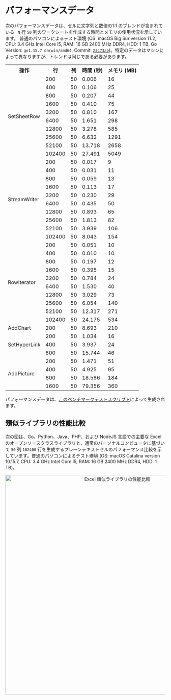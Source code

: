 # パフォーマンスデータ

次のパフォーマンスデータは、セルに文字列と数値の1:1 のブレンドが含まれている ` N` 行 `50` 列のワークシートを作成する時間とメモリの使用状況を示しています。 普通のパソコンによるテスト環境 (OS: macOS Big Sur version 11.2, CPU: 3.4 GHz Intel Core i5, RAM: 16 GB 2400 MHz DDR4, HDD: 1 TB, Go Version: `go1.15.7 darwin/amd64`, Commit: [`23c73ab`](https://github.com/xuri/excelize/tree/23c73ab527731f9d414e81f7ea15e2ae1a72a290))。特定のデータはマシンによって異なりますが、トレンドは同じである必要があります。

<table>
    <tr>
        <th>操作</th>
        <th>行</th>
        <th>列</th>
        <th>時間 (秒)</th>
        <th>メモリ (MB)</th>
    </tr>
    <tr>
        <td rowspan="10">SetSheetRow</td>
        <td>200</td>
        <td>50</td>
        <td>0.006</td>
        <td>16</td>
    </tr>
    <tr>
        <td>400</td>
        <td>50</td>
        <td>0.106</td>
        <td>25</td>
    </tr>
    <tr>
        <td>800</td>
        <td>50</td>
        <td>0.207</td>
        <td>44</td>
    </tr>
    <tr>
        <td>1600</td>
        <td>50</td>
        <td>0.410</td>
        <td>75</td>
    </tr>
    <tr>
        <td>3200</td>
        <td>50</td>
        <td>0.810</td>
        <td>167</td>
    </tr>
    <tr>
        <td>6400</td>
        <td>50</td>
        <td>1.651</td>
        <td>298</td>
    </tr>
    <tr>
        <td>12800</td>
        <td>50</td>
        <td>3.278</td>
        <td>585</td>
    </tr>
    <tr>
        <td>25600</td>
        <td>50</td>
        <td>6.632</td>
        <td>1291</td>
    </tr>
    <tr>
        <td>52100</td>
        <td>50</td>
        <td>13.718</td>
        <td>2658</td>
    </tr>
    <tr>
        <td>102400</td>
        <td>50</td>
        <td>27.491</td>
        <td>5049</td>
    </tr>
    <tr>
        <td rowspan="10">StreamWriter</td>
        <td>200</td>
        <td>50</td>
        <td>0.017</td>
        <td>9</td>
    </tr>
    <tr>
        <td>400</td>
        <td>50</td>
        <td>0.031</td>
        <td>11</td>
    </tr>
    <tr>
        <td>800</td>
        <td>50</td>
        <td>0.059</td>
        <td>13</td>
    </tr>
    <tr>
        <td>1600</td>
        <td>50</td>
        <td>0.113</td>
        <td>17</td>
    </tr>
    <tr>
        <td>3200</td>
        <td>50</td>
        <td>0.230</td>
        <td>29</td>
    </tr>
    <tr>
        <td>6400</td>
        <td>50</td>
        <td>0.435</td>
        <td>50</td>
    </tr>
    <tr>
        <td>12800</td>
        <td>50</td>
        <td>0.893</td>
        <td>65</td>
    </tr>
    <tr>
        <td>25600</td>
        <td>50</td>
        <td>1.813</td>
        <td>82</td>
    </tr>
    <tr>
        <td>52100</td>
        <td>50</td>
        <td>3.939</td>
        <td>106</td>
    </tr>
    <tr>
        <td>102400</td>
        <td>50</td>
        <td>8.043</td>
        <td>154</td>
    </tr>
    <tr>
        <td rowspan="10">RowIterator</td>
        <td>200</td>
        <td>50</td>
        <td>0.051</td>
        <td>10</td>
    </tr>
    <tr>
        <td>400</td>
        <td>50</td>
        <td>0.010</td>
        <td>10</td>
    </tr>
    <tr>
        <td>800</td>
        <td>50</td>
        <td>0.197</td>
        <td>12</td>
    </tr>
    <tr>
        <td>1600</td>
        <td>50</td>
        <td>0.395</td>
        <td>15</td>
    </tr>
    <tr>
        <td>3200</td>
        <td>50</td>
        <td>0.784</td>
        <td>24</td>
    </tr>
    <tr>
        <td>6400</td>
        <td>50</td>
        <td>1.530</td>
        <td>40</td>
    </tr>
    <tr>
        <td>12800</td>
        <td>50</td>
        <td>3.029</td>
        <td>73</td>
    </tr>
    <tr>
        <td>25600</td>
        <td>50</td>
        <td>6.054</td>
        <td>140</td>
    </tr>
    <tr>
        <td>52100</td>
        <td>50</td>
        <td>12.317</td>
        <td>271</td>
    </tr>
    <tr>
        <td>102400</td>
        <td>50</td>
        <td>24.175</td>
        <td>534</td>
    </tr>
    <tr>
        <td rowspan="1">AddChart</td>
        <td>200</td>
        <td>50</td>
        <td>8.693</td>
        <td>210</td>
    </tr>
    <tr>
        <td rowspan="3">SetHyperLink</td>
        <td>200</td>
        <td>50</td>
        <td>1.034</td>
        <td>16</td>
    </tr>
    <tr>
        <td>400</td>
        <td>50</td>
        <td>3.937</td>
        <td>24</td>
    </tr>
    <tr>
        <td>800</td>
        <td>50</td>
        <td>15.744</td>
        <td>46</td>
    </tr>
    <tr>
        <td rowspan="4">AddPicture</td>
        <td>200</td>
        <td>50</td>
        <td>1.471</td>
        <td>51</td>
    </tr>
    <tr>
        <td>400</td>
        <td>50</td>
        <td>4.925</td>
        <td>95</td>
    </tr>
    <tr>
        <td>800</td>
        <td>50</td>
        <td>18.586</td>
        <td>184</td>
    </tr>
    <tr>
        <td>1600</td>
        <td>50</td>
        <td>79.356</td>
        <td>360</td>
    </tr>
</table>

パフォーマンスデータは、[このベンチマークテストスクリプト](https://gist.github.com/xuri/6a5733d7c68fb212792a94b29280234b)によって生成されます。

## 類似ライブラリの性能比較

次の図は、Go、Python、Java、PHP、および NodeJS 言語での主要な Excel のオープンソースクラスライブラリと、通常のパーソナルコンピュータに基づいて `50` 列 `102400` 行を生成するプレーンテキストセルのパフォーマンス比較を示しています。普通のパソコンによるテスト環境 (OS: macOS Catalina version 10.15.7, CPU: 3.4 GHz Intel Core i5, RAM: 16 GB 2400 MHz DDR4, HDD: 1 TB)。

<p align="center"><img width="688" src="https://xuri.me/wp-content/uploads/2016/08/excelize-golang-library-for-reading-and-writing-xlsx-files-3.png" alt="Excel 類似ライブラリの性能比較"></p>
